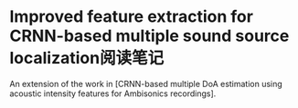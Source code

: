 # Improved feature extraction for CRNN-based multiple sound source localization阅读笔记

An extension of the work in [CRNN-based multiple DoA estimation using acoustic intensity features for Ambisonics recordings].